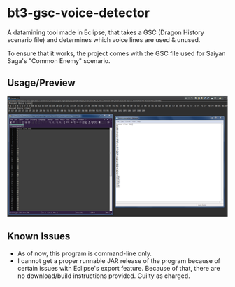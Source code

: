 # bt3-gsc-voice-detector
A datamining tool made in Eclipse, that takes a GSC (Dragon History scenario file) 
and determines which voice lines are used & unused.

To ensure that it works, the project comes with the GSC file used for Saiyan Saga's "Common Enemy" scenario.

## Usage/Preview
![preview1](https://github.com/ViveTheModder/bt3-gsc-voice-detector/blob/main/img/demo.png)

## Known Issues
* As of now, this program is command-line only.
* I cannot get a proper runnable JAR release of the program because of certain issues with Eclipse's export feature.
  Because of that, there are no download/build instructions provided. Guilty as charged.

